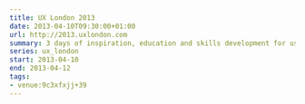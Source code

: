 ```yaml
---
title: UX London 2013
date: 2013-04-10T09:30:00+01:00
url: http://2013.uxlondon.com
summary: 3 days of inspiration, education and skills development for user experience designers.
series: ux_london
start: 2013-04-10
end: 2013-04-12
tags:
- venue:9c3xfxjj+39
---
```

